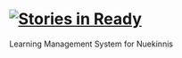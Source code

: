 [![Stories in Ready](https://badge.waffle.io/startersacademy/lms-2014-oct.png?label=ready&title=Ready)](https://waffle.io/startersacademy/lms-2014-oct)
============

Learning Management System for Nuekinnis
